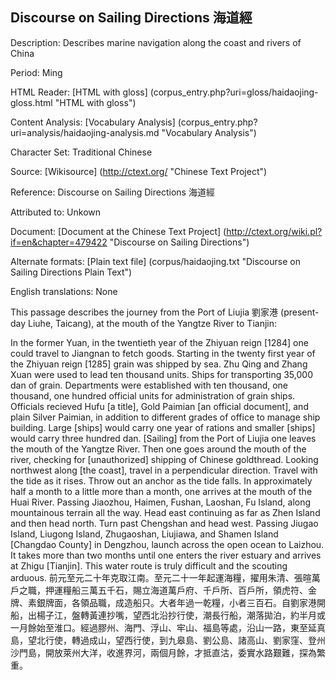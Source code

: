 ## Discourse on Sailing Directions 海道經

Description: Describes marine navigation along the coast and rivers of China

Period: Ming

HTML Reader: [HTML with gloss] (corpus_entry.php?uri=gloss/haidaojing-gloss.html "HTML with gloss")

Content Analysis: [Vocabulary Analysis] (corpus_entry.php?uri=analysis/haidaojing-analysis.md "Vocabulary Analysis")

Character Set: Traditional Chinese

Source: [Wikisource] (http://ctext.org/ "Chinese Text Project")

Reference: Discourse on Sailing Directions 海道經

Attributed to: Unkown

Document: [Document at the Chinese Text Project] (http://ctext.org/wiki.pl?if=en&chapter=479422 "Discourse on Sailing Directions")

Alternate formats: [Plain text file] (corpus/haidaojing.txt "Discourse on Sailing Directions Plain Text")

English translations: None

This passage describes the journey from the Port of Liujia 劉家港 (present-day Liuhe, Taicang), at the mouth of the Yangtze River to Tianjin:

In the former Yuan, in the twentieth year of the Zhiyuan reign [1284] one could travel to Jiangnan to fetch goods. Starting in the twenty first year of the Zhiyuan reign [1285] grain was shipped by sea. Zhu Qing and Zhang Xuan were used to lead ten thousand units. Ships for transporting 35,000 dan of grain. Departments were established with ten thousand, one thousand, one hundred official units for administration of grain ships. Officials recieved Hufu [a title], Gold Paimian [an official document], and plain Silver Paimian, in addition to different grades of office to manage ship building. Large [ships] would carry one year of rations and smaller [ships] would carry three hundred dan. [Sailing] from the Port of Liujia one leaves the mouth of the Yangtze River. Then one goes around the mouth of the river, checking for [unauthorized] shipping of Chinese goldthread. Looking northwest along [the coast], travel in a perpendicular direction. Travel with the tide as it rises. Throw out an anchor as the tide falls. In approximately half a month to a little more than a month, one arrives at the mouth of the Huai River. Passing Jiaozhou, Haimen, Fushan, Laoshan, Fu Island, along mountainous terrain all the way. Head east continuing as far as Zhen Island and then head north. Turn past Chengshan and head west. Passing Jiugao Island, Liugong Island, Zhugaoshan, Liujiawa, and Shamen Island [Changdao County] in Dengzhou, launch across the open ocean to Laizhou. It takes more than two months until one enters the river estuary and arrives at Zhigu [Tianjin]. This water route is truly difficult and the scouting arduous.
前元至元二十年克取江南。至元二十一年起運海糧，擢用朱清、張暄萬戶之職，押運糧船三萬五千石，賜立海道萬戶府、千戶所、百戶所，領虎符、金牌、素銀牌面，各領品職，成造船只。大者年過一乾糧，小者三百石。自劉家港開船，出楊子江，盤轉黃連抄嘴，望西北沿抄行使，潮長行船，潮落拋泊，約半月或一月餘始至淮口。經過膠州、海門、浮山、牢山、福島等處，沿山一路，東至延真島，望北行使，轉過成山，望西行使，到九皋島、劉公島、諸高山、劉家窪、登州沙門島，開放萊州大洋，收進界河，兩個月餘，才抵直沽，委實水路艱難，探為繁重。
